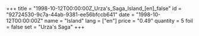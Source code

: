 +++
title = "1998-10-12T00:00:00Z_Urza's_Saga_Island_[en]_false"
id = "92724530-9c7a-44ab-9381-ee56bfccb641"
date = "1998-10-12T00:00:00Z"
name = "Island"
lang = ["en"]
price = "0.49"
quantity = 5
foil = false
set = "Urza's Saga"
+++
